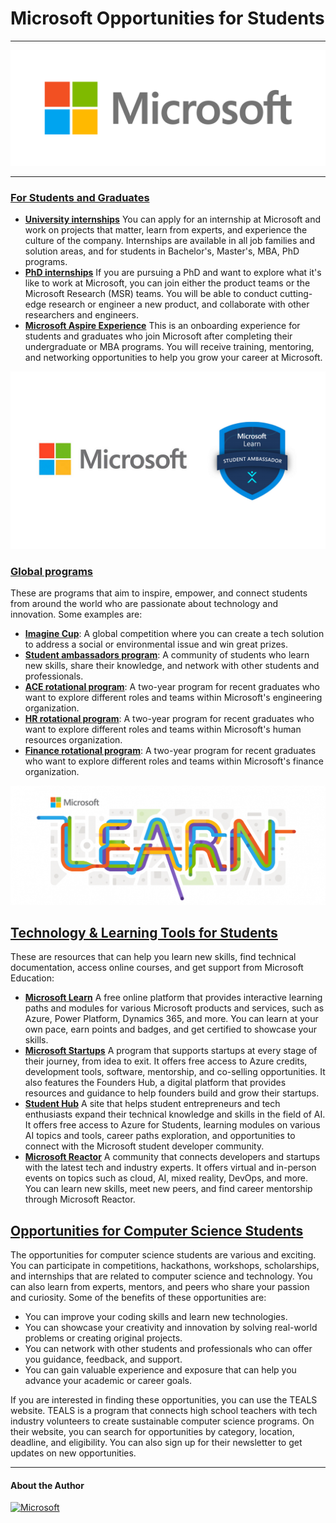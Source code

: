 # Microsoft Opportunities for Students
---
![](microsoft.png)

---
### [For Students and Graduates](https://careers.microsoft.com/v2/global/en/programs/students.html?wt.mc_id=studentamb_211042)
- [**University internships**](https://careers.microsoft.com/v2/global/en/universityinternship?wt.mc_id=studentamb_211042) You can apply for an internship at Microsoft and work on projects that matter, learn from experts, and experience the culture of the company. Internships are available in all job families and solution areas, and for students in Bachelor's, Master's, MBA, PhD programs. 
- [**PhD internships**](https://careers.microsoft.com/v2/global/en/phdinternship?wt.mc_id=studentamb_211042) If you are pursuing a PhD and want to explore what it's like to work at Microsoft, you can join either the product teams or the Microsoft Research (MSR) teams. You will be able to conduct cutting-edge research or engineer a new product, and collaborate with other researchers and engineers.
- [**Microsoft Aspire Experience**](https://careers.microsoft.com/v2/global/en/recentgraduate?wt.mc_id=studentamb_211042) This is an onboarding experience for students and graduates who join Microsoft after completing their undergraduate or MBA programs. You will receive training, mentoring, and networking opportunities to help you grow your career at Microsoft.

![](mlsa.png)

### [Global programs](https://careers.microsoft.com/v2/global/en/exploremicrosoft?wt.mc_id=studentamb_211042)

These are programs that aim to inspire, empower, and connect students from around the world who are passionate about technology and innovation. Some examples are:

- [**Imagine Cup**](https://imaginecup.microsoft.com?wt.mc_id=studentamb_211042): A global competition where you can create a tech solution to address a social or environmental issue and win great prizes. 
- [**Student ambassadors program**](https://studentambassadors.microsoft.com?wt.mc_id=studentamb_211042): A community of students who learn new skills, share their knowledge, and network with other students and professionals. 
- [**ACE rotational program**](https://careers.microsoft.com/students/us/en/aceprogram?wt.mc_id=studentamb_211042): A two-year program for recent graduates who want to explore different roles and teams within Microsoft's engineering organization. 
- [**HR rotational program**](https://careers.microsoft.com/students/us/en/hrprogram?wt.mc_id=studentamb_211042): A two-year program for recent graduates who want to explore different roles and teams within Microsoft's human resources organization. 
- [**Finance rotational program**](https://careers.microsoft.com/students/us/en/financeprogram?wt.mc_id=studentamb_211042): A two-year program for recent graduates who want to explore different roles and teams within Microsoft's finance organization.
  

![](microsoftlearn.png)

## [Technology & Learning Tools for Students](https://www.microsoft.com/en-us/education/products/office/default.aspx?wt.mc_id=studentamb_211042)

These are resources that can help you learn new skills, find technical documentation, access online courses, and get support from Microsoft Education:

- [**Microsoft Learn**](https://learn.microsoft.com?wt.mc_id=studentamb_211042) A free online platform that provides interactive learning paths and modules for various Microsoft products and services, such as Azure, Power Platform, Dynamics 365, and more. You can learn at your own pace, earn points and badges, and get certified to showcase your skills.
- [**Microsoft Startups**](https://www.microsoft.com/startups?wt.mc_id=studentamb_211042) A program that supports startups at every stage of their journey, from idea to exit. It offers free access to Azure credits, development tools, software, mentorship, and co-selling opportunities. It also features the Founders Hub, a digital platform that provides resources and guidance to help founders build and grow their startups.
- [**Student Hub**](https://learn.microsoft.com/training/student-hub?wt.mc_id=studentamb_211042) A site that helps student entrepreneurs and tech enthusiasts expand their technical knowledge and skills in the field of AI. It offers free access to Azure for Students, learning modules on various AI topics and tools, career paths exploration, and opportunities to connect with the Microsoft student developer community.
- [**Microsoft Reactor**](https://developer.microsoft.com/reactor?wt.mc_id=studentamb_211042) A community that connects developers and startups with the latest tech and industry experts. It offers virtual and in-person events on topics such as cloud, AI, mixed reality, DevOps, and more. You can learn new skills, meet new peers, and find career mentorship through Microsoft Reactor.


## [Opportunities for Computer Science Students](https://www.microsoft.com/teals?wt.mc_id=studentamb_211042)

The opportunities for computer science students are various and exciting. You can participate in competitions, hackathons, workshops, scholarships, and internships that are related to computer science and technology. You can also learn from experts, mentors, and peers who share your passion and curiosity. Some of the benefits of these opportunities are:

- You can improve your coding skills and learn new technologies.
- You can showcase your creativity and innovation by solving real-world problems or creating original projects.
- You can network with other students and professionals who can offer you guidance, feedback, and support.
- You can gain valuable experience and exposure that can help you advance your academic or career goals.

If you are interested in finding these opportunities, you can use the TEALS website. TEALS is a program that connects high school teachers with tech industry volunteers to create sustainable computer science programs. On their website, you can search for opportunities by category, location, deadline, and eligibility. You can also sign up for their newsletter to get updates on new opportunities.

---

#### About the Author
[![Microsoft](https://img.shields.io/badge/Microsoft-0078D4?style=for-the-badge&logo=microsoft&logoColor=white)](https://mvp.microsoft.com/en-US/studentambassadors/profile/7b8cb41a-21f5-492c-a2b6-5c4d02848854)



